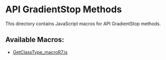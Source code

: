 # API GradientStop Methods

This directory contains JavaScript macros for API GradientStop methods.

## Available Macros:

- [GetClassType_macroR7.js](GetClassType_macroR7.js)
